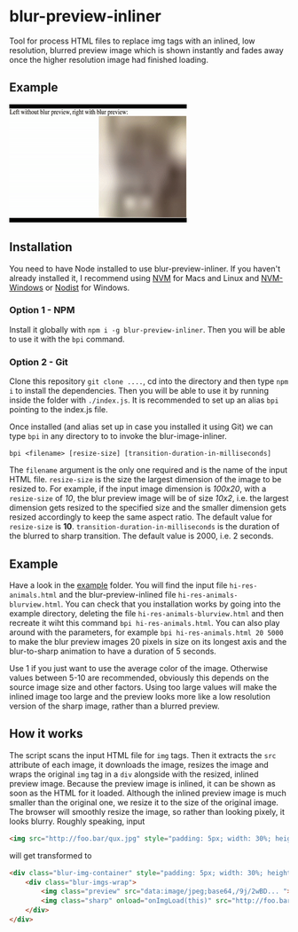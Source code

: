 # blur-preview-inliner
Tool for process HTML files to replace img tags with an inlined, low resolution, blurred preview image which is shown instantly and fades away once the higher resolution image had finished loading.

## Example
![With and without blur preview](https://github.com/redpandatronicsuk/blur-preview-inliner/raw/master/example/blur-preview.mov-10-320.gif)

## Installation
You need to have Node installed to use blur-preview-inliner. If you haven't already installed it, I recommend using [NVM](https://github.com/creationix/nvm) for Macs and Linux and [NVM-Windows](https://github.com/coreybutler/nvm-windows) or [Nodist](https://github.com/marcelklehr/nodist) for Windows.
### Option 1 - NPM
Install it globally with `npm i -g blur-preview-inliner`. Then you will be able to use it with the `bpi` command.
### Option 2 - Git
Clone this repository `git clone ....`, cd into the directory and then type `npm i` to install the dependencies. Then you will be able to use it by running inside the folder with `./index.js`. It is recommended to set up an alias `bpi` pointing to the index.js file.

Once installed (and alias set up in case you installed it using Git) we can type `bpi` in any directory to to invoke the blur-image-inliner.

```
bpi <filename> [resize-size] [transition-duration-in-milliseconds]
```

The `filename` argument is the only one required and is the name of the input HTML file.
`resize-size` is the size the largest dimension of the image to be resized to. For example, if the input image dimension is *100x20*, with a `resize-size` of *10*, the blur preview image will be of size *10x2*, i.e. the largest dimension gets resized to the specified size and the smaller dimension gets resized accordingly to keep the same aspect ratio. The default value for `resize-size` is **10**.
`transition-duration-in-milliseconds` is the duration of the blurred to sharp transition. The default value is 2000, i.e. 2 seconds.

## Example
Have a look in the [example](https://github.com/redpandatronicsuk/blur-preview-inliner/tree/master/example) folder. You will find the input file `hi-res-animals.html` and the blur-preview-inlined file `hi-res-animals-blurview.html`. You can check that you installation works by going into the example directory, deleting the file `hi-res-animals-blurview.html` and then recreate it wiht this command `bpi hi-res-animals.html`. You can also play around with the parameters, for example `bpi hi-res-animals.html 20 5000` to make the blur preview images 20 pixels in size on its longest axis and the blur-to-sharp animation to have a duration of 5 seconds.

Use 1 if you just want to use the average color of the image. Otherwise values between 5-10 are recommended, obviously this depends on the source image size and other factors. Using too large values will make the inlined image too large and the preview looks more like a low resolution version of the sharp image, rather than a blurred preview.

## How it works
The script scans the input HTML file for `img` tags. Then it extracts the `src` attribute of each image, it downloads the image, resizes the image and wraps the original `img` tag in a `div` alongside with the resized, inlined preview image. Because the preview image is inlined, it can be shown as soon as the HTML for it loaded. Although the inlined preview image is much smaller than the original one, we resize it to the size of the original image. The browser will smoothly resize the image, so rather than looking pixely, it looks blurry. Roughly speaking, input

```html
<img src="http://foo.bar/qux.jpg" style="padding: 5px; width: 30%; height: auto;">
```

will get transformed to

```html
<div class="blur-img-container" style="padding: 5px; width: 30%; height: auto;">
    <div class="blur-imgs-wrap">
        <img class="preview" src="data:image/jpeg;base64,/9j/2wBD... ">
        <img class="sharp" onload="onImgLoad(this)" src="http://foo.bar/qux.jpg">
    </div>
</div>
```